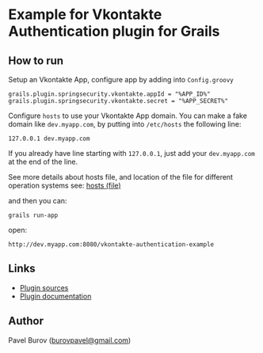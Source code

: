 Example for Vkontakte Authentication plugin for Grails
====================================================

How to run
----------

Setup an Vkontakte App, configure app by adding into `Config.groovy`

```
grails.plugin.springsecurity.vkontakte.appId = "%APP_ID%"
grails.plugin.springsecurity.vkontakte.secret = "%APP_SECRET%"
```

Configure `hosts` to use your Vkontakte App domain.
You can make a fake domain like `dev.myapp.com`, by putting into `/etc/hosts` the following line:

```
127.0.0.1 dev.myapp.com
```

If you already have line starting with `127.0.0.1`, just add your `dev.myapp.com` at the end of the line.

See more details about hosts file, and location of the file for different operation systems see: [hosts (file)](http://en.wikipedia.org/wiki/Hosts_(file))

and then you can:

```
grails run-app
```

open:

```
http://dev.myapp.com:8080/vkontakte-authentication-example
```

Links
-----

  * [Plugin sources](https://github.com/pavelburov/grails-spring-security-vkontakte)
  * [Plugin documentation](http://pavelburov.github.io/grails-spring-security-vkontakte)

Author
------

Pavel Burov (burovpavel@gmail.com)
